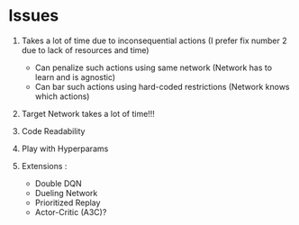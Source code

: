 # Issues

1. Takes a lot of time due to inconsequential actions (I prefer fix number 2 due to lack of resources and time)
   * Can penalize such actions using same network (Network has to learn and is agnostic)
   * Can bar such actions using hard-coded restrictions (Network knows which actions)

2. Target Network takes a lot of time!!!
  
3. Code Readability

4. Play with Hyperparams

5. Extensions :
   * Double DQN
   * Dueling Network
   * Prioritized Replay
   * Actor-Critic (A3C)?
